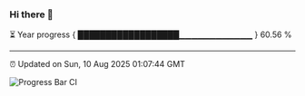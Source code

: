 ### Hi there 👋

⏳ Year progress { ██████████████████▁▁▁▁▁▁▁▁▁▁▁▁ } 60.56 %

---

⏰ Updated on Sun, 10 Aug 2025 01:07:44 GMT

![Progress Bar CI](https://github.com/Shyam-Makwana/GitHub-Actions-Demo/workflows/Progress%20Bar%20CI/badge.svg)
